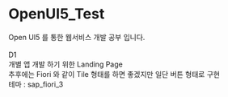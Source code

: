 # OpenUI5_Test
Open UI5 를 통한 웹서비스 개발 공부 입니다.
</br></br>
D1</br>
개별 앱 개발 하기 위한 Landing Page</br>
추후에는 Fiori 와 같이 Tile 형태를 하면 좋겠지만 일단 버튼 형태로 구현</br>
테마 : sap_fiori_3</br>
